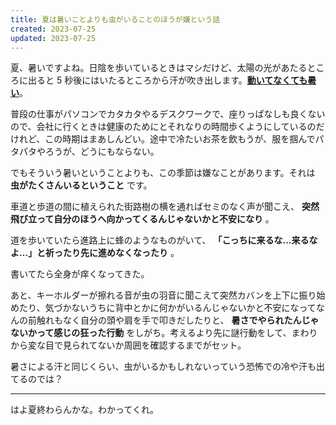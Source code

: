```yaml
---
title: 夏は暑いことよりも虫がいることのほうが嫌という話
created: 2023-07-25
updated: 2023-07-25
---
```


夏、暑いですよね。日陰を歩いているときはマシだけど、太陽の光があたるところに出ると 5 秒後にはいたるところから汗が吹き出します。[**動いてなくても暑い**](https://dic.nicovideo.jp/a/%E5%8B%95%E3%81%84%E3%81%A6%E3%81%AA%E3%81%84%E3%81%AE%E3%81%AB%E6%9A%91%E3%81%84%E3%82%88%E3%80%9C...)。

普段の仕事がパソコンでカタカタやるデスクワークで、座りっぱなしも良くないので、会社に行くときは健康のためにとそれなりの時間歩くようにしているのだけれど、この時期はまあしんどい。途中で冷たいお茶を飲もうが、服を掴んでパタパタやろうが、どうにもならない。

でもそういう暑いということよりも、この季節は嫌なことがあります。それは **虫がたくさんいるということ** です。

車道と歩道の間に植えられた街路樹の横を通ればセミのなく声が聞こえ、 **突然飛び立って自分のほうへ向かってくるんじゃないかと不安になり** 。

道を歩いていたら進路上に蜂のようなものがいて、 **「こっちに来るな…来るなよ…」と祈ったり先に進めなくなったり** 。

書いてたら全身が痒くなってきた。

あと、キーホルダーが擦れる音が虫の羽音に聞こえて突然カバンを上下に振り始めたり、気づかないうちに背中とかに何かがいるんじゃないかと不安になってなんの前触れもなく自分の頭や肩を手で叩きだしたりと、 **暑さでやられたんじゃないかって感じの狂った行動** をしがち。考えるより先に謎行動をして、まわりから変な目で見られてないか周囲を確認するまでがセット。

暑さによる汗と同じくらい、虫がいるかもしれないっていう恐怖での冷や汗も出てるのでは？

---

はよ夏終わらんかな。わかってくれ。
